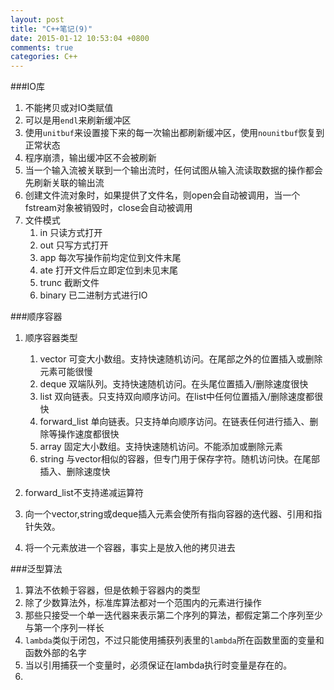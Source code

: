 ```yaml
---
layout: post
title: "C++笔记(9)"
date: 2015-01-12 10:53:04 +0800
comments: true
categories: C++
---
```

###IO库
1. 不能拷贝或对IO类赋值
2. 可以是用`endl`来刷新缓冲区
3. 使用`unitbuf`来设置接下来的每一次输出都刷新缓冲区，使用`nounitbuf`恢复到正常状态
4. 程序崩溃，输出缓冲区不会被刷新
5. 当一个输入流被关联到一个输出流时，任何试图从输入流读取数据的操作都会先刷新关联的输出流
6. 创建文件流对象时，如果提供了文件名，则open会自动被调用，当一个fstream对象被销毁时，close会自动被调用
7. 文件模式
	1. in 只读方式打开
	2. out 只写方式打开
	3. app 每次写操作前均定位到文件末尾
	4. ate 打开文件后立即定位到未见末尾
	5. trunc 截断文件
	6. binary 已二进制方式进行IO

###顺序容器

1. 顺序容器类型
	1. vector 可变大小数组。支持快速随机访问。在尾部之外的位置插入或删除元素可能很慢
	2. deque 双端队列。支持快速随机访问。在头尾位置插入/删除速度很快
	3. list 双向链表。只支持双向顺序访问。在list中任何位置插入/删除速度都很快
	4. forward_list 单向链表。只支持单向顺序访问。在链表任何进行插入、删除等操作速度都很快
	5. array 固定大小数组。支持快速随机访问。不能添加或删除元素
	6. string 与vector相似的容器，但专门用于保存字符。随机访问快。在尾部插入、删除速度快

2. forward_list不支持递减运算符
3. 向一个vector,string或deque插入元素会使所有指向容器的迭代器、引用和指针失效。
4. 将一个元素放进一个容器，事实上是放入他的拷贝进去

###泛型算法
1. 算法不依赖于容器，但是依赖于容器内的类型
2. 除了少数算法外，标准库算法都对一个范围内的元素进行操作
3. 那些只接受一个单一迭代器来表示第二个序列的算法，都假定第二个序列至少与第一个序列一样长
4. `lambda`类似于闭包，不过只能使用捕获列表里的`lambda`所在函数里面的变量和函数外部的名字
5. 当以引用捕获一个变量时，必须保证在lambda执行时变量是存在的。
6. 

